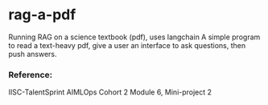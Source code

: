 # rag-a-pdf
Running RAG on a science textbook (pdf), uses langchain
A simple program to read a text-heavy pdf, give a user an interface to ask questions, then push answers. 

### Reference:
IISC-TalentSprint AIMLOps Cohort 2 Module 6, Mini-project 2


